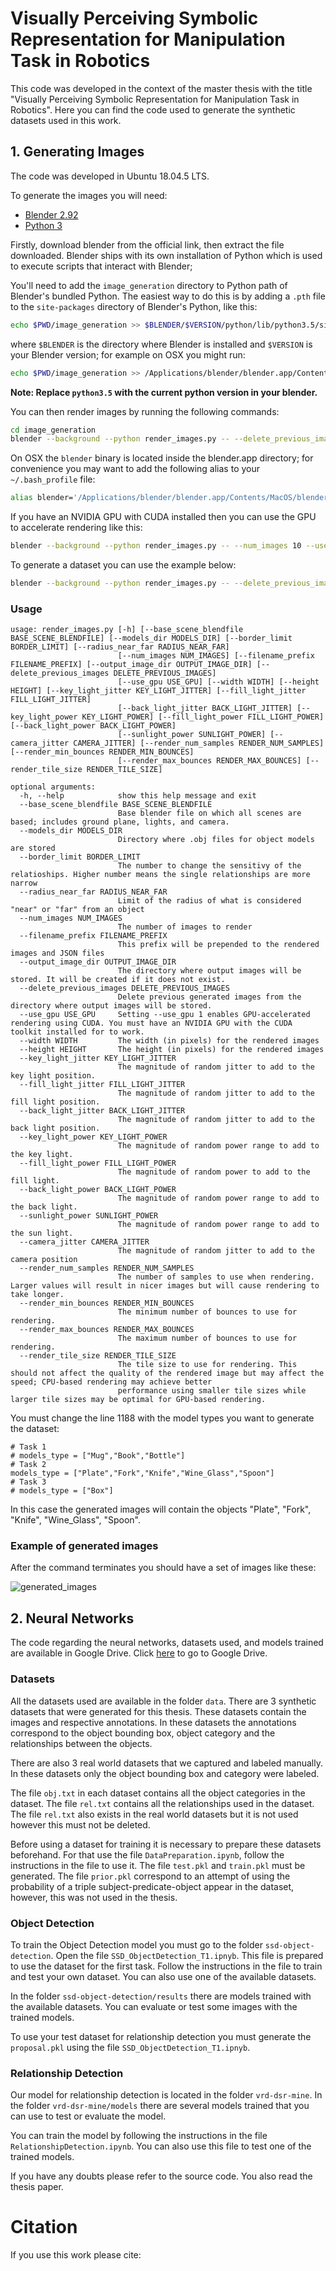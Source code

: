 # Visually Perceiving Symbolic Representation for Manipulation Task in Robotics

This code was developed in the context of the master thesis with the title "Visually Perceiving Symbolic Representation for Manipulation Task in Robotics".
Here you can find the code used to generate the synthetic datasets used in this work. 


## 1. Generating Images

The code was developed in Ubuntu 18.04.5 LTS.

To generate the images you will need:

- [Blender 2.92](https://www.blender.org/download/)
- [Python 3](https://www.python.org/downloads/)

Firstly, download blender from the official link, then extract the file downloaded. Blender ships with its own installation of Python which is used to execute scripts that interact with Blender;

You'll need to add the `image_generation` directory to Python path of Blender's bundled Python. The easiest way to do this is by adding a `.pth` file to the `site-packages` directory of Blender's Python, like this:

```bash
echo $PWD/image_generation >> $BLENDER/$VERSION/python/lib/python3.5/site-packages/image_generation.pth
```
where `$BLENDER` is the directory where Blender is installed and `$VERSION` is your Blender version; for example on OSX you might run:

```bash
echo $PWD/image_generation >> /Applications/blender/blender.app/Contents/Resources/2.78/python/lib/python3.5/site-packages/image_generation.pth
```
**Note: Replace `python3.5`  with the current python version in your blender.**

You can then render images by running the following commands:

```bash
cd image_generation
blender --background --python render_images.py -- --delete_previous_images True --use_gpu 1 --num_images 5000
```

On OSX the `blender` binary is located inside the blender.app directory; for convenience you may want to
add the following alias to your `~/.bash_profile` file:

```bash
alias blender='/Applications/blender/blender.app/Contents/MacOS/blender'
```

If you have an NVIDIA GPU with CUDA installed then you can use the GPU to accelerate rendering like this:

```bash
blender --background --python render_images.py -- --num_images 10 --use_gpu 1
```


To generate a dataset you can use the example below:

```bash
blender --background --python render_images.py -- --delete_previous_images True --use_gpu 1 --num_images 5000
```

### Usage


```
usage: render_images.py [-h] [--base_scene_blendfile BASE_SCENE_BLENDFILE] [--models_dir MODELS_DIR] [--border_limit BORDER_LIMIT] [--radius_near_far RADIUS_NEAR_FAR]
                        [--num_images NUM_IMAGES] [--filename_prefix FILENAME_PREFIX] [--output_image_dir OUTPUT_IMAGE_DIR] [--delete_previous_images DELETE_PREVIOUS_IMAGES]
                        [--use_gpu USE_GPU] [--width WIDTH] [--height HEIGHT] [--key_light_jitter KEY_LIGHT_JITTER] [--fill_light_jitter FILL_LIGHT_JITTER]
                        [--back_light_jitter BACK_LIGHT_JITTER] [--key_light_power KEY_LIGHT_POWER] [--fill_light_power FILL_LIGHT_POWER] [--back_light_power BACK_LIGHT_POWER]
                        [--sunlight_power SUNLIGHT_POWER] [--camera_jitter CAMERA_JITTER] [--render_num_samples RENDER_NUM_SAMPLES] [--render_min_bounces RENDER_MIN_BOUNCES]
                        [--render_max_bounces RENDER_MAX_BOUNCES] [--render_tile_size RENDER_TILE_SIZE]

optional arguments:
  -h, --help            show this help message and exit
  --base_scene_blendfile BASE_SCENE_BLENDFILE
                        Base blender file on which all scenes are based; includes ground plane, lights, and camera.
  --models_dir MODELS_DIR
                        Directory where .obj files for object models are stored
  --border_limit BORDER_LIMIT
                        The number to change the sensitivy of the relatioships. Higher number means the single relationships are more narrow
  --radius_near_far RADIUS_NEAR_FAR
                        Limit of the radius of what is considered "near" or "far" from an object
  --num_images NUM_IMAGES
                        The number of images to render
  --filename_prefix FILENAME_PREFIX
                        This prefix will be prepended to the rendered images and JSON files
  --output_image_dir OUTPUT_IMAGE_DIR
                        The directory where output images will be stored. It will be created if it does not exist.
  --delete_previous_images DELETE_PREVIOUS_IMAGES
                        Delete previous generated images from the directory where output images will be stored.
  --use_gpu USE_GPU     Setting --use_gpu 1 enables GPU-accelerated rendering using CUDA. You must have an NVIDIA GPU with the CUDA toolkit installed for to work.
  --width WIDTH         The width (in pixels) for the rendered images
  --height HEIGHT       The height (in pixels) for the rendered images
  --key_light_jitter KEY_LIGHT_JITTER
                        The magnitude of random jitter to add to the key light position.
  --fill_light_jitter FILL_LIGHT_JITTER
                        The magnitude of random jitter to add to the fill light position.
  --back_light_jitter BACK_LIGHT_JITTER
                        The magnitude of random jitter to add to the back light position.
  --key_light_power KEY_LIGHT_POWER
                        The magnitude of random power range to add to the key light.
  --fill_light_power FILL_LIGHT_POWER
                        The magnitude of random power to add to the fill light.
  --back_light_power BACK_LIGHT_POWER
                        The magnitude of random power range to add to the back light.
  --sunlight_power SUNLIGHT_POWER
                        The magnitude of random power range to add to the sun light.
  --camera_jitter CAMERA_JITTER
                        The magnitude of random jitter to add to the camera position
  --render_num_samples RENDER_NUM_SAMPLES
                        The number of samples to use when rendering. Larger values will result in nicer images but will cause rendering to take longer.
  --render_min_bounces RENDER_MIN_BOUNCES
                        The minimum number of bounces to use for rendering.
  --render_max_bounces RENDER_MAX_BOUNCES
                        The maximum number of bounces to use for rendering.
  --render_tile_size RENDER_TILE_SIZE
                        The tile size to use for rendering. This should not affect the quality of the rendered image but may affect the speed; CPU-based rendering may achieve better
                        performance using smaller tile sizes while larger tile sizes may be optimal for GPU-based rendering.
```

You must change the line 1188 with the model types you want to generate the dataset:

```
# Task 1
# models_type = ["Mug","Book","Bottle"]
# Task 2
models_type = ["Plate","Fork","Knife","Wine_Glass","Spoon"]
# Task 3
# models_type = ["Box"]
```
In this case the generated images will contain the objects "Plate", "Fork", "Knife", "Wine_Glass", "Spoon".

### Example of generated images

After the command terminates you should have a set of images like these:

![generated_images](https://user-images.githubusercontent.com/29043968/137180311-345492fd-bf71-45fd-98c0-9832fe3c9a48.png)

## 2. Neural Networks

The code regarding the neural networks, datasets used, and models trained are available in Google Drive. Click [here](https://drive.google.com/drive/folders/1CDvHaPUWd8XM5vNo7PhWHje4cXXTfdr3?usp=sharing) to go to Google Drive.

### Datasets

All the datasets used are available in the folder `data`.
There are 3 synthetic datasets that were generated for this thesis. These datasets contain the images and respective annotations. In these datasets the annotations correspond to the object bounding box, object category and the relationships between the objects. 

There are also 3 real world datasets that we captured and labeled manually. In these datasets only the object bounding box and category were labeled. 

The file `obj.txt` in each dataset contains all the object categories in the dataset. The file `rel.txt` contains all the relationships used in the dataset. The file `rel.txt` also exists in the real world datasets but it is not used however this must not be deleted. 

Before using a dataset for training it is necessary to prepare these datasets beforehand. For that use the file `DataPreparation.ipynb`, follow  the instructions in the file to use it. The file `test.pkl` and `train.pkl` must be generated. The file `prior.pkl` correspond to an attempt of using the probability of a triple subject-predicate-object appear in the dataset, however, this was not used in the thesis. 

### Object Detection

To train the Object Detection model you must go to the folder `ssd-object-detection`. Open the file `SSD_ObjectDetection_T1.ipnyb`. This file is prepared to use the dataset for the first task. Follow the instructions in the file to train and test your own dataset. You can also use one of the available datasets.

In the folder `ssd-object-detection/results` there are models trained with the available datasets. You can evaluate or test some images with the trained models.

To use your test dataset for relationship detection you must generate the `proposal.pkl` using the file `SSD_ObjectDetection_T1.ipnyb`.

### Relationship Detection

Our model for relationship detection is located in the folder `vrd-dsr-mine`. In the folder `vrd-dsr-mine/models` there are several models trained that you can use to test or evaluate the model. 

You can train the model by following the instructions in the file `RelationshipDetection.ipynb`.
You can also use this file to test one of the trained models.

If you have any doubts please refer to the source code. You also read the thesis paper. 

# Citation

If you use this work please cite:

